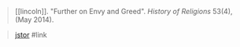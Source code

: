 > [[lincoln]]. "Further on Envy and Greed". *History of Religions* 53(4), (May 2014).

> [jstor](https://www.jstor.org/stable/10.1086/675367) #link 